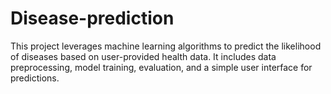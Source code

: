# Disease-prediction
This project leverages machine learning algorithms to predict the likelihood of diseases based on user-provided health data. It includes data preprocessing, model training, evaluation, and a simple user interface for predictions.
